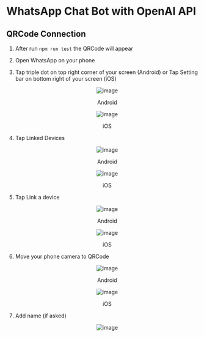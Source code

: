 # WhatsApp Chat Bot with OpenAI API

## QRCode Connection

1. After run `npm run test` the QRCode will appear

2. Open WhatsApp on your phone

3. Tap triple dot on top right corner of your screen (Android) or Tap Setting bar on bottom right of your screen (iOS)

   <div style="text-align: center">

   ![image](https://cdn1.aurellyan.my.id/md_files/wa_a_triple_dot.png)

   Android

   ![image](https://cdn1.aurellyan.my.id/md_files/wa_i_setting_btn.jpeg)

   iOS

   </div>

4. Tap Linked Devices

   <div style="text-align: center">

   ![image](https://cdn1.aurellyan.my.id/md_files/wa_a_linked_btn.png)

   Android

   ![image](https://cdn1.aurellyan.my.id/md_files/wa_i_linked_btn.jpeg)

   iOS

   </div>

5. Tap Link a device

   <div style="text-align: center">

   ![image](https://cdn1.aurellyan.my.id/md_files/wa_a_add-linked.png)

   Android

   ![image](https://cdn1.aurellyan.my.id/md_files/wa_i_add-linked.jpeg)

   iOS

   </div>

6. Move your phone camera to QRCode

   <div style="text-align: center">

   ![image](https://cdn1.aurellyan.my.id/md_files/wa_a_scan.jpg)

   Android

   ![image](https://cdn1.aurellyan.my.id/md_files/wa_i_scan.jpeg)

   iOS

   </div>

7. Add name (if asked)

   <div style="text-align: center">

   ![image](https://cdn1.aurellyan.my.id/md_files/wa_a_linked-name.jpg)

   </div>